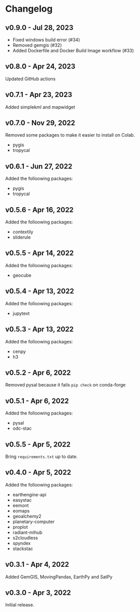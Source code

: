 # Changelog

## v0.9.0 - Jul 28, 2023

-   Fixed windows build error (#34)
-   Removed gemgis (#32)
-   Added Dockerfile and Docker Build Image workflow (#33)

## v0.8.0 - Apr 24, 2023

Updated GitHub actions

## v0.7.1 - Apr 23, 2023

Added simplekml and mapwidget

## v0.7.0 - Nov 29, 2022

Removed some packages to make it easier to install on Colab.

-   pygis
-   tropycal

## v0.6.1 - Jun 27, 2022

Added the folloowing packages:

-   pygis
-   tropycal

## v0.5.6 - Apr 16, 2022

Added the folloowing packages:

-   contextily
-   sliderule

## v0.5.5 - Apr 14, 2022

Added the folloowing packages:

-   geocube

## v0.5.4 - Apr 13, 2022

Added the folloowing packages:

-   jupytext

## v0.5.3 - Apr 13, 2022

Added the folloowing packages:

-   cenpy
-   h3

## v0.5.2 - Apr 6, 2022

Removed pysal because it fails `pip check` on conda-forge

## v0.5.1 - Apr 6, 2022

Added the folloowing packages:

-   pysal
-   odc-stac

## v0.5.5 - Apr 5, 2022

Bring `requirements.txt` up to date.

## v0.4.0 - Apr 5, 2022

Added the folloowing packages:

-   earthengine-api
-   easystac
-   eemont
-   eomaps
-   geoalchemy2
-   planetary-computer
-   proplot
-   radiant-mlhub
-   s2cloudless
-   spyndex
-   stackstac

## v0.3.1 - Apr 4, 2022

Added GemGIS, MovingPandas, EarthPy and SatPy

## v0.3.0 - Apr 3, 2022

Initial release.
